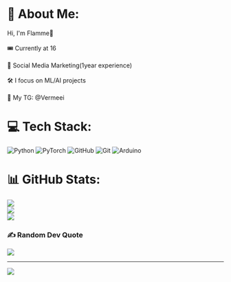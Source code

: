 # 💫 About Me:
Hi, I'm Flamme🎇<br><br>🎟 Currently at 16<br><br>🎲 Social Media Marketing(1year experience) <br><br>🛠 I focus on ML/AI projects<br><br>📩 My TG: @Vermeei 


# 💻 Tech Stack:
![Python](https://img.shields.io/badge/python-3670A0?style=for-the-badge&logo=python&logoColor=ffdd54) ![PyTorch](https://img.shields.io/badge/PyTorch-%23EE4C2C.svg?style=for-the-badge&logo=PyTorch&logoColor=white) ![GitHub](https://img.shields.io/badge/github-%23121011.svg?style=for-the-badge&logo=github&logoColor=white) ![Git](https://img.shields.io/badge/git-%23F05033.svg?style=for-the-badge&logo=git&logoColor=white) ![Arduino](https://img.shields.io/badge/-Arduino-00979D?style=for-the-badge&logo=Arduino&logoColor=white)
# 📊 GitHub Stats:
![](https://github-readme-stats.vercel.app/api?username=Flamme-VRM&theme=monokai&hide_border=false&include_all_commits=false&count_private=true)<br/>
![](https://nirzak-streak-stats.vercel.app/?user=Flamme-VRM&theme=monokai&hide_border=false)<br/>
![](https://github-readme-stats.vercel.app/api/top-langs/?username=Flamme-VRM&theme=monokai&hide_border=false&include_all_commits=false&count_private=true&layout=compact)

### ✍️ Random Dev Quote
![](https://quotes-github-readme.vercel.app/api?type=horizontal&theme=radical)

---
[![](https://visitcount.itsvg.in/api?id=Flamme-VRM&icon=3&color=11)](https://visitcount.itsvg.in)

<!-- Proudly created with GPRM ( https://gprm.itsvg.in ) -->
